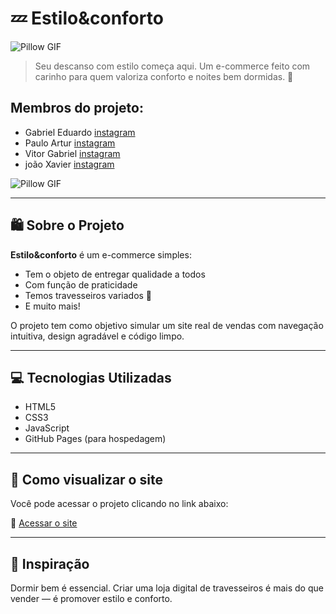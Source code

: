 # 💤 Estilo&conforto


![Pillow GIF](https://i.gifer.com/WcDj.gif)


> Seu descanso com estilo começa aqui. Um e-commerce feito com carinho para quem valoriza conforto e noites bem dormidas. 🛌



## Membros do projeto:
 

- Gabriel Eduardo [instagram](https://www.instagram.com/gabrieledu0)
- Paulo Artur  [instagram](https://www.instagram.com/pauloartursilvafelix/)
- Vitor Gabriel [instagram](https://www.instagram.com/vitorgabriel.regis/)
- joão Xavier [instagram](https://www.instagram.com/ojaaoxav/)


![Pillow GIF](https://i.gifer.com/2VRD.gif)



---

## 🛍️ Sobre o Projeto

**Estilo&conforto** é um e-commerce simples:

- Tem o objeto de entregar qualidade a todos
- Com função de praticidade
- Temos travesseiros variados 🧸
- E muito mais!

O projeto tem como objetivo simular um site real de vendas com navegação intuitiva, design agradável e código limpo.

---

## 💻 Tecnologias Utilizadas

- HTML5
- CSS3
- JavaScript
- GitHub Pages (para hospedagem)

---

## 🧪 Como visualizar o site

Você pode acessar o projeto clicando no link abaixo:

🔗 [Acessar o site](https://gabrieleduardo-prog.github.io/nome-do-repositorio)


---

## 🌙 Inspiração


Dormir bem é essencial. Criar uma loja digital de travesseiros é mais do que vender — é promover estilo e conforto. 



